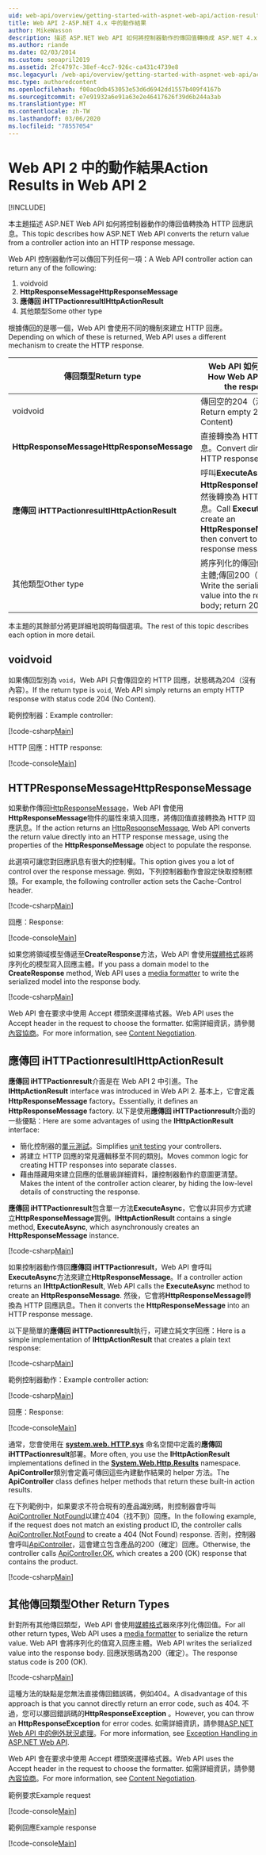 ```yaml
---
uid: web-api/overview/getting-started-with-aspnet-web-api/action-results
title: Web API 2-ASP.NET 4.x 中的動作結果
author: MikeWasson
description: 描述 ASP.NET Web API 如何將控制器動作的傳回值轉換成 ASP.NET 4.x 中的 HTTP 回應訊息。
ms.author: riande
ms.date: 02/03/2014
ms.custom: seoapril2019
ms.assetid: 2fc4797c-38ef-4cc7-926c-ca431c4739e8
msc.legacyurl: /web-api/overview/getting-started-with-aspnet-web-api/action-results
msc.type: authoredcontent
ms.openlocfilehash: f00ac0db453053e53d6d6942dd1557b409f4167b
ms.sourcegitcommit: e7e91932a6e91a63e2e46417626f39d6b244a3ab
ms.translationtype: MT
ms.contentlocale: zh-TW
ms.lasthandoff: 03/06/2020
ms.locfileid: "78557054"
---
```

# <a name="action-results-in-web-api-2"></a><span data-ttu-id="cd3e3-103">Web API 2 中的動作結果</span><span class="sxs-lookup"><span data-stu-id="cd3e3-103">Action Results in Web API 2</span></span>

[!INCLUDE[](~/includes/coreWebAPI.md)]

<span data-ttu-id="cd3e3-104">本主題描述 ASP.NET Web API 如何將控制器動作的傳回值轉換為 HTTP 回應訊息。</span><span class="sxs-lookup"><span data-stu-id="cd3e3-104">This topic describes how ASP.NET Web API converts the return value from a controller action into an HTTP response message.</span></span>

<span data-ttu-id="cd3e3-105">Web API 控制器動作可以傳回下列任何一項：</span><span class="sxs-lookup"><span data-stu-id="cd3e3-105">A Web API controller action can return any of the following:</span></span>

1. <span data-ttu-id="cd3e3-106">void</span><span class="sxs-lookup"><span data-stu-id="cd3e3-106">void</span></span>
2. <span data-ttu-id="cd3e3-107">**HttpResponseMessage**</span><span class="sxs-lookup"><span data-stu-id="cd3e3-107">**HttpResponseMessage**</span></span>
3. <span data-ttu-id="cd3e3-108">**應傳回 iHTTPactionresult**</span><span class="sxs-lookup"><span data-stu-id="cd3e3-108">**IHttpActionResult**</span></span>
4. <span data-ttu-id="cd3e3-109">其他類型</span><span class="sxs-lookup"><span data-stu-id="cd3e3-109">Some other type</span></span>

<span data-ttu-id="cd3e3-110">根據傳回的是哪一個，Web API 會使用不同的機制來建立 HTTP 回應。</span><span class="sxs-lookup"><span data-stu-id="cd3e3-110">Depending on which of these is returned, Web API uses a different mechanism to create the HTTP response.</span></span>

| <span data-ttu-id="cd3e3-111">傳回類型</span><span class="sxs-lookup"><span data-stu-id="cd3e3-111">Return type</span></span> | <span data-ttu-id="cd3e3-112">Web API 如何建立回應</span><span class="sxs-lookup"><span data-stu-id="cd3e3-112">How Web API creates the response</span></span> |
| --- | --- |
| <span data-ttu-id="cd3e3-113">void</span><span class="sxs-lookup"><span data-stu-id="cd3e3-113">void</span></span> | <span data-ttu-id="cd3e3-114">傳回空的204（沒有內容）</span><span class="sxs-lookup"><span data-stu-id="cd3e3-114">Return empty 204 (No Content)</span></span> |
| <span data-ttu-id="cd3e3-115">**HttpResponseMessage**</span><span class="sxs-lookup"><span data-stu-id="cd3e3-115">**HttpResponseMessage**</span></span> | <span data-ttu-id="cd3e3-116">直接轉換為 HTTP 回應訊息。</span><span class="sxs-lookup"><span data-stu-id="cd3e3-116">Convert directly to an HTTP response message.</span></span> |
| <span data-ttu-id="cd3e3-117">**應傳回 iHTTPactionresult**</span><span class="sxs-lookup"><span data-stu-id="cd3e3-117">**IHttpActionResult**</span></span> | <span data-ttu-id="cd3e3-118">呼叫**ExecuteAsync**以建立**HttpResponseMessage**，然後轉換為 HTTP 回應訊息。</span><span class="sxs-lookup"><span data-stu-id="cd3e3-118">Call **ExecuteAsync** to create an **HttpResponseMessage**, then convert to an HTTP response message.</span></span> |
| <span data-ttu-id="cd3e3-119">其他類型</span><span class="sxs-lookup"><span data-stu-id="cd3e3-119">Other type</span></span> | <span data-ttu-id="cd3e3-120">將序列化的傳回值寫入回應主體;傳回200（確定）。</span><span class="sxs-lookup"><span data-stu-id="cd3e3-120">Write the serialized return value into the response body; return 200 (OK).</span></span> |

<span data-ttu-id="cd3e3-121">本主題的其餘部分將更詳細地說明每個選項。</span><span class="sxs-lookup"><span data-stu-id="cd3e3-121">The rest of this topic describes each option in more detail.</span></span>

## <a name="void"></a><span data-ttu-id="cd3e3-122">void</span><span class="sxs-lookup"><span data-stu-id="cd3e3-122">void</span></span>

<span data-ttu-id="cd3e3-123">如果傳回型別為 `void`，Web API 只會傳回空的 HTTP 回應，狀態碼為204（沒有內容）。</span><span class="sxs-lookup"><span data-stu-id="cd3e3-123">If the return type is `void`, Web API simply returns an empty HTTP response with status code 204 (No Content).</span></span>

<span data-ttu-id="cd3e3-124">範例控制器：</span><span class="sxs-lookup"><span data-stu-id="cd3e3-124">Example controller:</span></span>

[!code-csharp[Main](action-results/samples/sample1.cs)]

<span data-ttu-id="cd3e3-125">HTTP 回應：</span><span class="sxs-lookup"><span data-stu-id="cd3e3-125">HTTP response:</span></span>

[!code-console[Main](action-results/samples/sample2.cmd)]

## <a name="httpresponsemessage"></a><span data-ttu-id="cd3e3-126">HTTPResponseMessage</span><span class="sxs-lookup"><span data-stu-id="cd3e3-126">HttpResponseMessage</span></span>

<span data-ttu-id="cd3e3-127">如果動作傳回[HttpResponseMessage](https://msdn.microsoft.com/library/system.net.http.httpresponsemessage.aspx)，Web API 會使用**HttpResponseMessage**物件的屬性來填入回應，將傳回值直接轉換為 HTTP 回應訊息。</span><span class="sxs-lookup"><span data-stu-id="cd3e3-127">If the action returns an [HttpResponseMessage](https://msdn.microsoft.com/library/system.net.http.httpresponsemessage.aspx), Web API converts the return value directly into an HTTP response message, using the properties of the **HttpResponseMessage** object to populate the response.</span></span>

<span data-ttu-id="cd3e3-128">此選項可讓您對回應訊息有很大的控制權。</span><span class="sxs-lookup"><span data-stu-id="cd3e3-128">This option gives you a lot of control over the response message.</span></span> <span data-ttu-id="cd3e3-129">例如，下列控制器動作會設定快取控制標頭。</span><span class="sxs-lookup"><span data-stu-id="cd3e3-129">For example, the following controller action sets the Cache-Control header.</span></span>

[!code-csharp[Main](action-results/samples/sample3.cs)]

<span data-ttu-id="cd3e3-130">回應：</span><span class="sxs-lookup"><span data-stu-id="cd3e3-130">Response:</span></span>

[!code-console[Main](action-results/samples/sample4.cmd?highlight=2)]

<span data-ttu-id="cd3e3-131">如果您將領域模型傳遞至**CreateResponse**方法，Web API 會使用[媒體格式](../formats-and-model-binding/media-formatters.md)器將序列化的模型寫入回應主體。</span><span class="sxs-lookup"><span data-stu-id="cd3e3-131">If you pass a domain model to the **CreateResponse** method, Web API uses a [media formatter](../formats-and-model-binding/media-formatters.md) to write the serialized model into the response body.</span></span>

[!code-csharp[Main](action-results/samples/sample5.cs)]

<span data-ttu-id="cd3e3-132">Web API 會在要求中使用 Accept 標頭來選擇格式器。</span><span class="sxs-lookup"><span data-stu-id="cd3e3-132">Web API uses the Accept header in the request to choose the formatter.</span></span> <span data-ttu-id="cd3e3-133">如需詳細資訊，請參閱[內容協商](../formats-and-model-binding/content-negotiation.md)。</span><span class="sxs-lookup"><span data-stu-id="cd3e3-133">For more information, see [Content Negotiation](../formats-and-model-binding/content-negotiation.md).</span></span>

## <a name="ihttpactionresult"></a><span data-ttu-id="cd3e3-134">應傳回 iHTTPactionresult</span><span class="sxs-lookup"><span data-stu-id="cd3e3-134">IHttpActionResult</span></span>

<span data-ttu-id="cd3e3-135">**應傳回 iHTTPactionresult**介面是在 Web API 2 中引進。</span><span class="sxs-lookup"><span data-stu-id="cd3e3-135">The **IHttpActionResult** interface was introduced in Web API 2.</span></span> <span data-ttu-id="cd3e3-136">基本上，它會定義**HttpResponseMessage** factory。</span><span class="sxs-lookup"><span data-stu-id="cd3e3-136">Essentially, it defines an **HttpResponseMessage** factory.</span></span> <span data-ttu-id="cd3e3-137">以下是使用**應傳回 iHTTPactionresult**介面的一些優點：</span><span class="sxs-lookup"><span data-stu-id="cd3e3-137">Here are some advantages of using the **IHttpActionResult** interface:</span></span>

- <span data-ttu-id="cd3e3-138">簡化控制器的[單元測試](../testing-and-debugging/unit-testing-controllers-in-web-api.md)。</span><span class="sxs-lookup"><span data-stu-id="cd3e3-138">Simplifies [unit testing](../testing-and-debugging/unit-testing-controllers-in-web-api.md) your controllers.</span></span>
- <span data-ttu-id="cd3e3-139">將建立 HTTP 回應的常見邏輯移至不同的類別。</span><span class="sxs-lookup"><span data-stu-id="cd3e3-139">Moves common logic for creating HTTP responses into separate classes.</span></span>
- <span data-ttu-id="cd3e3-140">藉由隱藏用來建立回應的低層級詳細資料，讓控制器動作的意圖更清楚。</span><span class="sxs-lookup"><span data-stu-id="cd3e3-140">Makes the intent of the controller action clearer, by hiding the low-level details of constructing the response.</span></span>

<span data-ttu-id="cd3e3-141">**應傳回 iHTTPactionresult**包含單一方法**ExecuteAsync**，它會以非同步方式建立**HttpResponseMessage**實例。</span><span class="sxs-lookup"><span data-stu-id="cd3e3-141">**IHttpActionResult** contains a single method, **ExecuteAsync**, which asynchronously creates an **HttpResponseMessage** instance.</span></span>

[!code-csharp[Main](action-results/samples/sample6.cs)]

<span data-ttu-id="cd3e3-142">如果控制器動作傳回**應傳回 iHTTPactionresult**，Web API 會呼叫**ExecuteAsync**方法來建立**HttpResponseMessage**。</span><span class="sxs-lookup"><span data-stu-id="cd3e3-142">If a controller action returns an **IHttpActionResult**, Web API calls the **ExecuteAsync** method to create an **HttpResponseMessage**.</span></span> <span data-ttu-id="cd3e3-143">然後，它會將**HttpResponseMessage**轉換為 HTTP 回應訊息。</span><span class="sxs-lookup"><span data-stu-id="cd3e3-143">Then it converts the **HttpResponseMessage** into an HTTP response message.</span></span>

<span data-ttu-id="cd3e3-144">以下是簡單的**應傳回 iHTTPactionresult**執行，可建立純文字回應：</span><span class="sxs-lookup"><span data-stu-id="cd3e3-144">Here is a simple implementation of **IHttpActionResult** that creates a plain text response:</span></span>

[!code-csharp[Main](action-results/samples/sample7.cs)]

<span data-ttu-id="cd3e3-145">範例控制器動作：</span><span class="sxs-lookup"><span data-stu-id="cd3e3-145">Example controller action:</span></span>

[!code-csharp[Main](action-results/samples/sample8.cs)]

<span data-ttu-id="cd3e3-146">回應：</span><span class="sxs-lookup"><span data-stu-id="cd3e3-146">Response:</span></span>

[!code-console[Main](action-results/samples/sample9.cmd)]

<span data-ttu-id="cd3e3-147">通常，您會使用在 **[system.web. HTTP.sys](https://msdn.microsoft.com/library/system.web.http.results.aspx)** 命名空間中定義的**應傳回 iHTTPactionresult**部署。</span><span class="sxs-lookup"><span data-stu-id="cd3e3-147">More often, you use the **IHttpActionResult** implementations defined in the **[System.Web.Http.Results](https://msdn.microsoft.com/library/system.web.http.results.aspx)** namespace.</span></span> <span data-ttu-id="cd3e3-148">**ApiController**類別會定義可傳回這些內建動作結果的 helper 方法。</span><span class="sxs-lookup"><span data-stu-id="cd3e3-148">The **ApiController** class defines helper methods that return these built-in action results.</span></span>

<span data-ttu-id="cd3e3-149">在下列範例中，如果要求不符合現有的產品識別碼，則控制器會呼叫[ApiController NotFound](https://msdn.microsoft.com/library/system.web.http.apicontroller.notfound.aspx)以建立404（找不到）回應。</span><span class="sxs-lookup"><span data-stu-id="cd3e3-149">In the following example, if the request does not match an existing product ID, the controller calls [ApiController.NotFound](https://msdn.microsoft.com/library/system.web.http.apicontroller.notfound.aspx) to create a 404 (Not Found) response.</span></span> <span data-ttu-id="cd3e3-150">否則，控制器會呼叫[ApiController](https://msdn.microsoft.com/library/dn314591.aspx)，這會建立包含產品的200（確定）回應。</span><span class="sxs-lookup"><span data-stu-id="cd3e3-150">Otherwise, the controller calls [ApiController.OK](https://msdn.microsoft.com/library/dn314591.aspx), which creates a 200 (OK) response that contains the product.</span></span>

[!code-csharp[Main](action-results/samples/sample10.cs)]

## <a name="other-return-types"></a><span data-ttu-id="cd3e3-151">其他傳回類型</span><span class="sxs-lookup"><span data-stu-id="cd3e3-151">Other Return Types</span></span>

<span data-ttu-id="cd3e3-152">針對所有其他傳回類型，Web API 會使用[媒體格式](../formats-and-model-binding/media-formatters.md)器來序列化傳回值。</span><span class="sxs-lookup"><span data-stu-id="cd3e3-152">For all other return types, Web API uses a [media formatter](../formats-and-model-binding/media-formatters.md) to serialize the return value.</span></span> <span data-ttu-id="cd3e3-153">Web API 會將序列化的值寫入回應主體。</span><span class="sxs-lookup"><span data-stu-id="cd3e3-153">Web API writes the serialized value into the response body.</span></span> <span data-ttu-id="cd3e3-154">回應狀態碼為200（確定）。</span><span class="sxs-lookup"><span data-stu-id="cd3e3-154">The response status code is 200 (OK).</span></span>

[!code-csharp[Main](action-results/samples/sample11.cs)]

<span data-ttu-id="cd3e3-155">這種方法的缺點是您無法直接傳回錯誤碼，例如404。</span><span class="sxs-lookup"><span data-stu-id="cd3e3-155">A disadvantage of this approach is that you cannot directly return an error code, such as 404.</span></span> <span data-ttu-id="cd3e3-156">不過，您可以擲回錯誤碼的**HttpResponseException** 。</span><span class="sxs-lookup"><span data-stu-id="cd3e3-156">However, you can throw an **HttpResponseException** for error codes.</span></span> <span data-ttu-id="cd3e3-157">如需詳細資訊，請參閱[ASP.NET Web API 中的例外狀況處理](../error-handling/exception-handling.md)。</span><span class="sxs-lookup"><span data-stu-id="cd3e3-157">For more information, see [Exception Handling in ASP.NET Web API](../error-handling/exception-handling.md).</span></span>

<span data-ttu-id="cd3e3-158">Web API 會在要求中使用 Accept 標頭來選擇格式器。</span><span class="sxs-lookup"><span data-stu-id="cd3e3-158">Web API uses the Accept header in the request to choose the formatter.</span></span> <span data-ttu-id="cd3e3-159">如需詳細資訊，請參閱[內容協商](../formats-and-model-binding/content-negotiation.md)。</span><span class="sxs-lookup"><span data-stu-id="cd3e3-159">For more information, see [Content Negotiation](../formats-and-model-binding/content-negotiation.md).</span></span>

<span data-ttu-id="cd3e3-160">範例要求</span><span class="sxs-lookup"><span data-stu-id="cd3e3-160">Example request</span></span>

[!code-console[Main](action-results/samples/sample12.cmd)]

<span data-ttu-id="cd3e3-161">範例回應</span><span class="sxs-lookup"><span data-stu-id="cd3e3-161">Example response</span></span>

[!code-console[Main](action-results/samples/sample13.cmd)]

